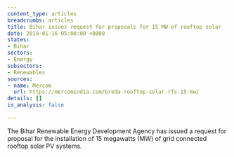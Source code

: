 ```yaml
---
content_type: articles
breadcrumbs: articles
title: Bihar issues request for proposals for 15 MW of rooftop solar
date: 2019-01-16 05:00:00 +0000
states:
- Bihar
sectors:
- Energy
subsectors:
- Renewables
sources:
- name: Mercom
  url: https://mercomindia.com/breda-rooftop-solar-rfs-15-mw/
details: []
is_analysis: false

---
```

The Bihar Renewable Energy Development Agency has issued a request for proposal for the installation of 15 megawatts (MW) of grid connected rooftop solar PV systems.